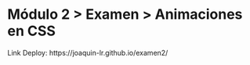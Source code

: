 <h1>Módulo 2 > Examen > Animaciones en CSS</h1>

<p>Link Deploy: https://joaquin-lr.github.io/examen2/</p>
  
